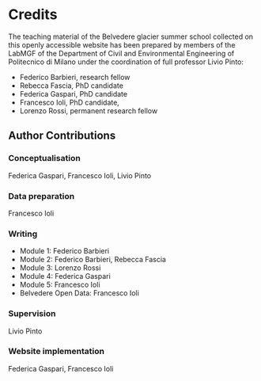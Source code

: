 # Credits

The teaching material of the Belvedere glacier summer school collected on this openly accessible website has been prepared by members of the LabMGF of the Department of Civil and Environmental Engineering of Politecnico di Milano under the coordination of full professor Livio Pinto:

- Federico Barbieri, research fellow
- Rebecca Fascia, PhD candidate
- Federica Gaspari, PhD candidate
- Francesco Ioli, PhD candidate,
- Lorenzo Rossi, permanent research fellow

## Author Contributions

### Conceptualisation

Federica Gaspari, Francesco Ioli, Livio Pinto

### Data preparation

Francesco Ioli

### Writing

- Module 1: Federico Barbieri
- Module 2: Federico Barbieri, Rebecca Fascia
- Module 3: Lorenzo Rossi
- Module 4: Federica Gaspari
- Module 5: Francesco Ioli
- Belvedere Open Data: Francesco Ioli

### Supervision

Livio Pinto

### Website implementation

Federica Gaspari, Francesco Ioli
